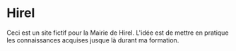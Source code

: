 # Hirel


Ceci est un site fictif pour la Mairie de Hirel.
L'idée est de mettre en pratique les connaissances acquises jusque là durant ma formation.
